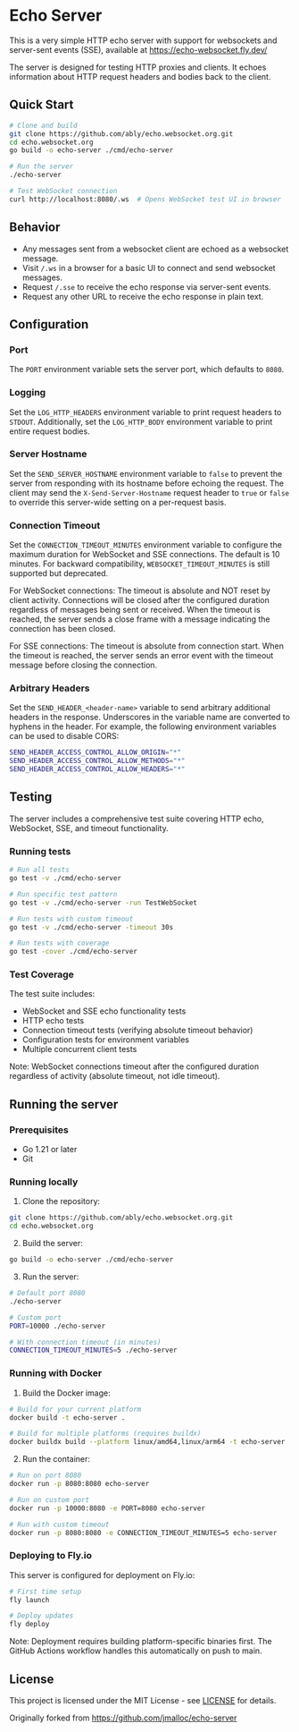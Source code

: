 # Echo Server

This is a very simple HTTP echo server with support for websockets and server-sent
events (SSE), available at https://echo-websocket.fly.dev/

The server is designed for testing HTTP proxies and clients. It echoes
information about HTTP request headers and bodies back to the client.

## Quick Start

```bash
# Clone and build
git clone https://github.com/ably/echo.websocket.org.git
cd echo.websocket.org
go build -o echo-server ./cmd/echo-server

# Run the server
./echo-server

# Test WebSocket connection
curl http://localhost:8080/.ws  # Opens WebSocket test UI in browser
```

## Behavior

- Any messages sent from a websocket client are echoed as a websocket message.
- Visit `/.ws` in a browser for a basic UI to connect and send websocket messages.
- Request `/.sse` to receive the echo response via server-sent events.
- Request any other URL to receive the echo response in plain text.

## Configuration

### Port

The `PORT` environment variable sets the server port, which defaults to `8080`.

### Logging

Set the `LOG_HTTP_HEADERS` environment variable to print request headers to
`STDOUT`. Additionally, set the `LOG_HTTP_BODY` environment variable to print
entire request bodies.

### Server Hostname

Set the `SEND_SERVER_HOSTNAME` environment variable to `false` to prevent the
server from responding with its hostname before echoing the request. The client
may send the `X-Send-Server-Hostname` request header to `true` or `false` to
override this server-wide setting on a per-request basis.

### Connection Timeout

Set the `CONNECTION_TIMEOUT_MINUTES` environment variable to configure the maximum
duration for WebSocket and SSE connections. The default is 10 minutes. For backward
compatibility, `WEBSOCKET_TIMEOUT_MINUTES` is still supported but deprecated.

For WebSocket connections: The timeout is absolute and NOT reset by client activity. 
Connections will be closed after the configured duration regardless of messages being 
sent or received. When the timeout is reached, the server sends a close frame with a 
message indicating the connection has been closed.

For SSE connections: The timeout is absolute from connection start. When the timeout 
is reached, the server sends an error event with the timeout message before closing 
the connection.

### Arbitrary Headers

Set the `SEND_HEADER_<header-name>` variable to send arbitrary additional
headers in the response. Underscores in the variable name are converted to
hyphens in the header. For example, the following environment variables can be
used to disable CORS:

```bash
SEND_HEADER_ACCESS_CONTROL_ALLOW_ORIGIN="*"
SEND_HEADER_ACCESS_CONTROL_ALLOW_METHODS="*"
SEND_HEADER_ACCESS_CONTROL_ALLOW_HEADERS="*"
```

## Testing

The server includes a comprehensive test suite covering HTTP echo, WebSocket, SSE, and timeout functionality.

### Running tests

```bash
# Run all tests
go test -v ./cmd/echo-server

# Run specific test pattern
go test -v ./cmd/echo-server -run TestWebSocket

# Run tests with custom timeout
go test -v ./cmd/echo-server -timeout 30s

# Run tests with coverage
go test -cover ./cmd/echo-server
```

### Test Coverage

The test suite includes:
- WebSocket and SSE echo functionality tests  
- HTTP echo tests
- Connection timeout tests (verifying absolute timeout behavior)
- Configuration tests for environment variables
- Multiple concurrent client tests

Note: WebSocket connections timeout after the configured duration regardless of activity (absolute timeout, not idle timeout).

## Running the server

### Prerequisites

- Go 1.21 or later
- Git

### Running locally

1. Clone the repository:
```bash
git clone https://github.com/ably/echo.websocket.org.git
cd echo.websocket.org
```

2. Build the server:
```bash
go build -o echo-server ./cmd/echo-server
```

3. Run the server:
```bash
# Default port 8080
./echo-server

# Custom port
PORT=10000 ./echo-server

# With connection timeout (in minutes)
CONNECTION_TIMEOUT_MINUTES=5 ./echo-server
```

### Running with Docker

1. Build the Docker image:
```bash
# Build for your current platform
docker build -t echo-server .

# Build for multiple platforms (requires buildx)
docker buildx build --platform linux/amd64,linux/arm64 -t echo-server .
```

2. Run the container:
```bash
# Run on port 8080
docker run -p 8080:8080 echo-server

# Run on custom port
docker run -p 10000:8080 -e PORT=8080 echo-server

# Run with custom timeout
docker run -p 8080:8080 -e CONNECTION_TIMEOUT_MINUTES=5 echo-server
```

### Deploying to Fly.io

This server is configured for deployment on Fly.io:

```bash
# First time setup
fly launch

# Deploy updates
fly deploy
```

Note: Deployment requires building platform-specific binaries first. The GitHub Actions workflow handles this automatically on push to main.

## License

This project is licensed under the MIT License - see [LICENSE](./LICENSE) for details.

Originally forked from https://github.com/jmalloc/echo-server

